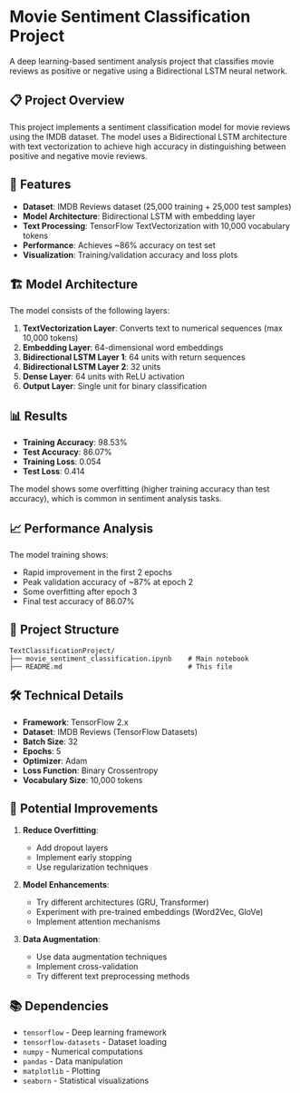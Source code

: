 # Movie Sentiment Classification Project

A deep learning-based sentiment analysis project that classifies movie reviews as positive or negative using a Bidirectional LSTM neural network.

## 📋 Project Overview

This project implements a sentiment classification model for movie reviews using the IMDB dataset. The model uses a Bidirectional LSTM architecture with text vectorization to achieve high accuracy in distinguishing between positive and negative movie reviews.

## 🎯 Features

- **Dataset**: IMDB Reviews dataset (25,000 training + 25,000 test samples)
- **Model Architecture**: Bidirectional LSTM with embedding layer
- **Text Processing**: TensorFlow TextVectorization with 10,000 vocabulary tokens
- **Performance**: Achieves ~86% accuracy on test set
- **Visualization**: Training/validation accuracy and loss plots

## 🏗️ Model Architecture

The model consists of the following layers:

1. **TextVectorization Layer**: Converts text to numerical sequences (max 10,000 tokens)
2. **Embedding Layer**: 64-dimensional word embeddings
3. **Bidirectional LSTM Layer 1**: 64 units with return sequences
4. **Bidirectional LSTM Layer 2**: 32 units
5. **Dense Layer**: 64 units with ReLU activation
6. **Output Layer**: Single unit for binary classification

## 📊 Results

- **Training Accuracy**: 98.53%
- **Test Accuracy**: 86.07%
- **Training Loss**: 0.054
- **Test Loss**: 0.414

The model shows some overfitting (higher training accuracy than test accuracy), which is common in sentiment analysis tasks.


## 📈 Performance Analysis

The model training shows:
- Rapid improvement in the first 2 epochs
- Peak validation accuracy of ~87% at epoch 2
- Some overfitting after epoch 3
- Final test accuracy of 86.07%


## 📁 Project Structure

```
TextClassificationProject/
├── movie_sentiment_classification.ipynb    # Main notebook
├── README.md                               # This file
```

## 🛠️ Technical Details

- **Framework**: TensorFlow 2.x
- **Dataset**: IMDB Reviews (TensorFlow Datasets)
- **Batch Size**: 32
- **Epochs**: 5
- **Optimizer**: Adam
- **Loss Function**: Binary Crossentropy
- **Vocabulary Size**: 10,000 tokens

## 🔧 Potential Improvements

1. **Reduce Overfitting**:
   - Add dropout layers
   - Implement early stopping
   - Use regularization techniques

2. **Model Enhancements**:
   - Try different architectures (GRU, Transformer)
   - Experiment with pre-trained embeddings (Word2Vec, GloVe)
   - Implement attention mechanisms

3. **Data Augmentation**:
   - Use data augmentation techniques
   - Implement cross-validation
   - Try different text preprocessing methods

## 📚 Dependencies

- `tensorflow` - Deep learning framework
- `tensorflow-datasets` - Dataset loading
- `numpy` - Numerical computations
- `pandas` - Data manipulation
- `matplotlib` - Plotting
- `seaborn` - Statistical visualizations
